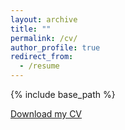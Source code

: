 ```yaml
---
layout: archive
title: ""
permalink: /cv/
author_profile: true
redirect_from:
  - /resume
---
```


{% include base_path %}

[Download my CV](https://chizhaoyang.github.io/files/paper1.pdf)

<object data="https://chizhaoyang.github.io/files/paper1.pdf" type="application/pdf" width="700px" height="700px">
    <embed src="https://chizhaoyang.github.io/files/paper1.pdf">
    </embed>
</object>
